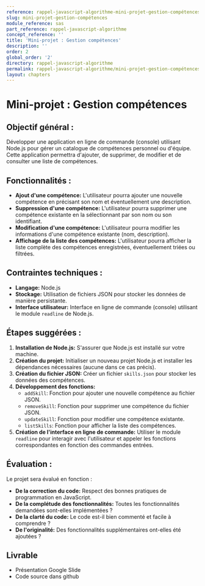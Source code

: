 ```yaml
---
reference: rappel-javascript-algorithme-mini-projet-gestion-compétences
slug: mini-projet-gestion-compétences
module_reference: sas
part_reference: rappel-javascript-algorithme
concept_reference: ''
title: 'Mini-projet : Gestion compétences'
description: ''
order: 2
global_order: '2'
directory: rappel-javascript-algorithme
permalink: rappel-javascript-algorithme/mini-projet-gestion-compétences
layout: chapters
---
```


# Mini-projet : Gestion compétences

## Objectif général :
Développer une application en ligne de commande (console) utilisant Node.js pour gérer un catalogue de compétences personnel ou d'équipe. Cette application permettra d'ajouter, de supprimer, de modifier et de consulter une liste de compétences.

## Fonctionnalités :
* **Ajout d'une compétence:** L'utilisateur pourra ajouter une nouvelle compétence en précisant son nom et éventuellement une description.
* **Suppression d'une compétence:** L'utilisateur pourra supprimer une compétence existante en la sélectionnant par son nom ou son identifiant.
* **Modification d'une compétence:** L'utilisateur pourra modifier les informations d'une compétence existante (nom, description).
* **Affichage de la liste des compétences:** L'utilisateur pourra afficher la liste complète des compétences enregistrées, éventuellement triées ou filtrées.

## Contraintes techniques :
* **Langage:** Node.js
* **Stockage:** Utilisation de fichiers JSON pour stocker les données de manière persistante.
* **Interface utilisateur:** Interface en ligne de commande (console) utilisant le module `readline` de Node.js.

## Étapes suggérées :
1. **Installation de Node.js:** S'assurer que Node.js est installé sur votre machine.
2. **Création du projet:** Initialiser un nouveau projet Node.js et installer les dépendances nécessaires (aucune dans ce cas précis).
3. **Création du fichier JSON:** Créer un fichier `skills.json` pour stocker les données des compétences.
4. **Développement des fonctions:**
   * `addSkill`: Fonction pour ajouter une nouvelle compétence au fichier JSON.
   * `removeSkill`: Fonction pour supprimer une compétence du fichier JSON.
   * `updateSkill`: Fonction pour modifier une compétence existante.
   * `listSkills`: Fonction pour afficher la liste des compétences.
5. **Création de l'interface en ligne de commande:** Utiliser le module `readline` pour interagir avec l'utilisateur et appeler les fonctions correspondantes en fonction des commandes entrées.

## Évaluation :
Le projet sera évalué en fonction :
* **De la correction du code:** Respect des bonnes pratiques de programmation en JavaScript.
* **De la complétude des fonctionnalités:** Toutes les fonctionnalités demandées sont-elles implémentées ?
* **De la clarté du code:** Le code est-il bien commenté et facile à comprendre ?
* **De l'originalité:** Des fonctionnalités supplémentaires ont-elles été ajoutées ?

## Livrable 

- Présentation Google Slide
- Code source dans github

